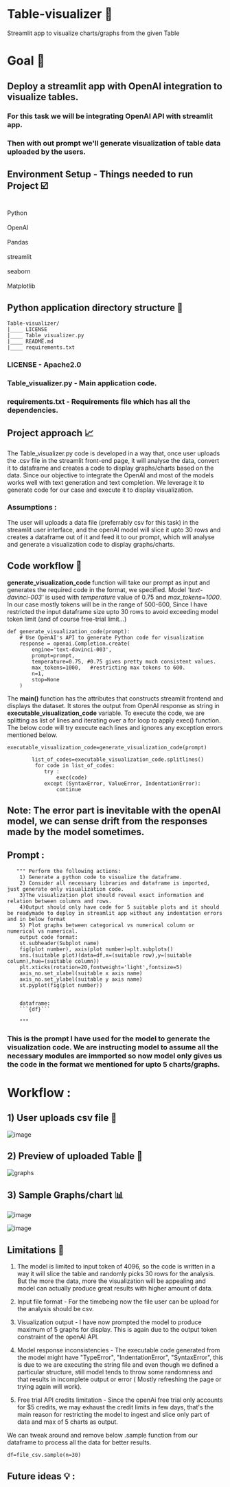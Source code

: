 # Table-visualizer 📑
Streamlit app to visualize charts/graphs from the given Table
# Goal 🥅
## Deploy a streamlit app with OpenAI integration to visualize tables.
### For this task we will be integrating OpenAI API with streamlit app.
### Then with out prompt we'll generate visualization of table data uploaded by the users.

## Environment Setup - Things needed to run Project ☑️
<br> Python </br> 
<br> OpenAI </br>
<br> Pandas </br>
<br> streamlit </br>
<br> seaborn </br>
<br> Matplotlib </br>

## Python application directory structure 📁
```
Table-visualizer/
|____ LICENSE
|____ Table_visualizer.py
|____ README.md
|____ requirements.txt

```

### LICENSE - Apache2.0
### Table_visualizer.py - Main application code.
### requirements.txt - Requirements file which has all the dependencies.


## Project approach 📈

The Table_visualizer.py code is developed in a way that, once user uploads the .csv file in the streamlit front-end page, it will analyse
the data, convert it to dataframe and creates a code to display graphs/charts based on the data. Since our objective to integrate the OpenAI and most of the models works well with text generation and text completion. We leverage it to generate code for our case and execute it to display visualization.


### Assumptions :

The user will uploads a data file (preferrably csv for this task) in the streamlit user interface, and the openAI model will slice it upto 30 rows and creates a dataframe out of it and feed it to our prompt, which will analyse and generate a visualization code to display graphs/charts. 


## Code workflow 🧮

**generate_visualization_code** function will take our prompt as input and generates the required code in the format, we specified.
Model _'text-davinci-003'_ is used with _temperature_ value of 0.75 and _max_tokens=1000_. In our case mostly tokens will be in the range of 500-600, Since I
have restricted the input dataframe size upto 30 rows to avoid exceeding model token limit (and of course free-trial limit...)
```
def generate_visualization_code(prompt):
    # Use OpenAI's API to generate Python code for visualization
    response = openai.Completion.create(
        engine='text-davinci-003', 
        prompt=prompt,
        temperature=0.75, #0.75 gives pretty much consistent values.
        max_tokens=1000,   #restricting max tokens to 600.
        n=1,
        stop=None
    )
```
The **main()** function has the attributes that constructs streamlit frontend and displays the dataset. It stores the output from OpenAI response as string in 
**executable_visualization_code** variable. To execute the code, we are splitting as list of lines and iterating over a for loop to apply exec() function. 
The below code will try execute each lines and ignores any exception errors mentioned below.

```
executable_visualization_code=generate_visualization_code(prompt)

        list_of_codes=executable_visualization_code.splitlines()
         for code in list_of_codes:
            try :
                exec(code)
            except (SyntaxError, ValueError, IndentationError):
                continue 
```
## Note: The error part is inevitable with the openAI model, we can sense drift from the responses made by the model sometimes.


## Prompt :
       """ Perform the following actions:
        1) Generate a python code to visualize the dataframe.
        2) Consider all necessary libraries and dataframe is imported, just generate only visualization code.
        3)The visualization plot should reveal exact information and relation between columns and rows.
        4)Output should only have code for 5 suitable plots and it should be readymade to deploy in streamlit app without any indentation errors and in below format
        5) Plot graphs between categorical vs numerical column or numerical vs numerical. 
        output code format:
        st.subheader(Subplot name)
        fig(plot number), axis(plot number)=plt.subplots()
        sns.(suitable plot)(data=df,x=(suitable row),y=(suitable column),hue=(suitable column))
        plt.xticks(rotation=20,fontweight='light',fontsize=5)
        axis_no.set_xlabel(suitable x axis name)
        axis_no.set_ylabel(suitable y axis name)
        st.pyplot(fig(plot number))


        dataframe:
        ```{df}```

        """

### This is the prompt I have used for the model to generate the visualization code. We are instructing model to assume all the necessary modules are immported so now model only gives us the code in the format we mentioned for upto 5 charts/graphs.


# Workflow :
## 1) User uploads csv file 📂

![image](https://github.com/Mogith-P-N/Table-visualizer/assets/113936190/c11e109d-872d-4f15-b743-a1fcd1c2bbf6)

## 2) Preview of uploaded Table 📇

![graphs](https://github.com/Mogith-P-N/Table-visualizer/assets/113936190/7951863f-4dba-4b01-a023-d53426873153)


## 3) Sample Graphs/chart 📊

![image](https://github.com/Mogith-P-N/Table-visualizer/assets/113936190/a1b9c56e-53a2-4ecd-84b3-2fcbb720d472)

![image](https://github.com/Mogith-P-N/Table-visualizer/assets/113936190/723da5bf-c236-489f-8821-07be619555d4)




## Limitations 🚪

1) The model is limited to input token of 4096, so the code is written in a way it will slice the table and randomly picks 30 rows for the analysis. But the more the data, more the visualization will be appealing and model can actually produce great results with higher amount of data.

2) Input file format - For the timebeing now the file user can be upload for the analysis should be csv.

3) Visualization output - I have now prompted the model to produce maximum of 5 graphs for display. This is again due to the output token constraint of the openAI API.

4) Model response inconsistencies - The executable code generated from the model might have "TypeError", "IndentationError", "SyntaxError", this is due to we are executing the string file and even though we defined a particular structure, still model tends to throw some randomness and that results in incomplete output or error ( Mostly refreshing the page or trying again will work).

5) Free trial API credits limitation - Since the openAi free trial only accounts for $5 credits, we may exhaust the credit limits in few days, that's the main reason for restricting the model to ingest and slice only part of data and max of 5 charts as output.

We can tweak around and remove below .sample function from our dataframe to process all the data for better results. 

```
df=file_csv.sample(n=30)
```


## Future ideas 💡 :


